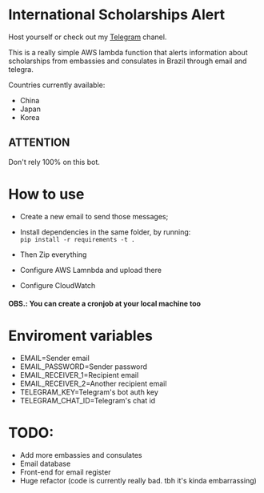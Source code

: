 # International Scholarships Alert

Host yourself or check out my <a href="https://t.me/+LUWAZNQoHSs0MTBh">Telegram</a> chanel.

This is a really simple AWS lambda function that alerts information about scholarships from embassies and consulates in Brazil through email and telegra.

Countries currently available:
- China
- Japan
- Korea

## ATTENTION
Don't rely 100% on this bot.

# How to use

- Create a new email to send those messages;
- Install dependencies in the same folder, by running:  
`pip install -r requirements -t .`

- Then Zip everything
- Configure AWS Lamnbda and upload there
- Configure CloudWatch

#### OBS.: You can create a cronjob at your local machine too

# Enviroment variables

- EMAIL=Sender email  
- EMAIL_PASSWORD=Sender password  
- EMAIL_RECEIVER_1=Recipient email  
- EMAIL_RECEIVER_2=Another recipient email 
- TELEGRAM_KEY=Telegram's bot auth key
- TELEGRAM_CHAT_ID=Telegram's chat id

# TODO:
- Add more embassies and consulates
- Email database
- Front-end for email register
- Huge refactor (code is currently really bad. tbh it's kinda embarrassing)
